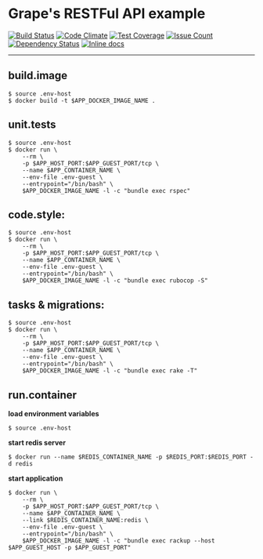 # Grape's RESTFul API example

[![Build Status](https://travis-ci.org/marioluan/ruby-restful-api-example-grape.svg?branch=master)](https://travis-ci.org/marioluan/ruby-restful-api-example-grape)
[![Code Climate](https://codeclimate.com/github/marioluan/ruby-restful-api-example-grape/badges/gpa.svg)](https://codeclimate.com/github/marioluan/ruby-restful-api-example-grape)
[![Test Coverage](https://codeclimate.com/github/marioluan/ruby-restful-api-example-grape/badges/coverage.svg)](https://codeclimate.com/github/marioluan/ruby-restful-api-example-grape/coverage)
[![Issue Count](https://codeclimate.com/github/marioluan/ruby-restful-api-example-grape/badges/issue_count.svg)](https://codeclimate.com/github/marioluan/ruby-restful-api-example-grape)
[![Dependency Status](https://gemnasium.com/marioluan/ruby-restful-api-example-grape.svg)](https://gemnasium.com/marioluan/ruby-restful-api-example-grape)
[![Inline docs](http://inch-ci.org/github/marioluan/ruby-restful-api-example-grape.svg?branch=master)](http://inch-ci.org/github/marioluan/ruby-restful-api-example-grape)
***

## build.image
```
$ source .env-host
$ docker build -t $APP_DOCKER_IMAGE_NAME .
```

## unit.tests
```
$ source .env-host
$ docker run \
    --rm \
    -p $APP_HOST_PORT:$APP_GUEST_PORT/tcp \
    --name $APP_CONTAINER_NAME \
    --env-file .env-guest \
    --entrypoint="/bin/bash" \
    $APP_DOCKER_IMAGE_NAME -l -c "bundle exec rspec"
```

## code.style:
```
$ source .env-host
$ docker run \
    --rm \
    -p $APP_HOST_PORT:$APP_GUEST_PORT/tcp \
    --name $APP_CONTAINER_NAME \
    --env-file .env-guest \
    --entrypoint="/bin/bash" \
    $APP_DOCKER_IMAGE_NAME -l -c "bundle exec rubocop -S"
```

## tasks & migrations:
```
$ source .env-host
$ docker run \
    --rm \
    -p $APP_HOST_PORT:$APP_GUEST_PORT/tcp \
    --name $APP_CONTAINER_NAME \
    --env-file .env-guest \
    --entrypoint="/bin/bash" \
    $APP_DOCKER_IMAGE_NAME -l -c "bundle exec rake -T"
```

## run.container
**load environment variables**
```
$ source .env-host
```
**start redis server**
```
$ docker run --name $REDIS_CONTAINER_NAME -p $REDIS_PORT:$REDIS_PORT -d redis
```
**start application**
```
$ docker run \
    --rm \
    -p $APP_HOST_PORT:$APP_GUEST_PORT/tcp \
    --name $APP_CONTAINER_NAME \
    --link $REDIS_CONTAINER_NAME:redis \
    --env-file .env-guest \
    --entrypoint="/bin/bash" \
    $APP_DOCKER_IMAGE_NAME -l -c "bundle exec rackup --host $APP_GUEST_HOST -p $APP_GUEST_PORT"
```
